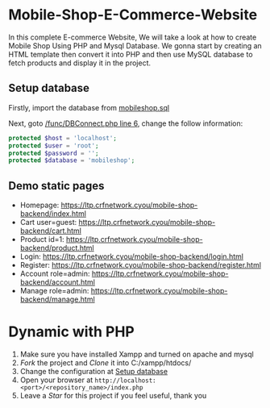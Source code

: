 # Mobile-Shop-E-Commerce-Website

In this complete E-commerce Website, We will take a look at how to create Mobile Shop Using PHP and Mysql Database. We gonna start by creating an HTML template then convert it into PHP and then use MySQL database to fetch products and display it in the project.

## Setup database

Firstly, import the database from [mobileshop.sql](./mobileshop.sql)

Next, goto [/func/DBConnect.php line 6](./func/DBConnect.php#L6), change the follow information:

```php
protected $host = 'localhost';
protected $user = 'root';
protected $password = '';
protected $database = 'mobileshop';
```

## Demo static pages

+ Homepage: https://ltp.crfnetwork.cyou/mobile-shop-backend/index.html
+ Cart user=guest: https://ltp.crfnetwork.cyou/mobile-shop-backend/cart.html
+ Product id=1: https://ltp.crfnetwork.cyou/mobile-shop-backend/product.html
+ Login: https://ltp.crfnetwork.cyou/mobile-shop-backend/login.html
+ Register:  https://ltp.crfnetwork.cyou/mobile-shop-backend/register.html
+ Account role=admin: https://ltp.crfnetwork.cyou/mobile-shop-backend/account.html
+ Manage role=admin: https://ltp.crfnetwork.cyou/mobile-shop-backend/manage.html

# Dynamic with PHP

1. Make sure you have installed Xampp and turned on apache and mysql
2. *Fork* the project and *Clone* it into C:/xampp/htdocs/
3. Change the configuration at [Setup database](#setup-database)
4. Open your browser at `http://localhost:<port>/<repository_name>/index.php`
5. Leave a *Star* for this project if you feel useful, thank you